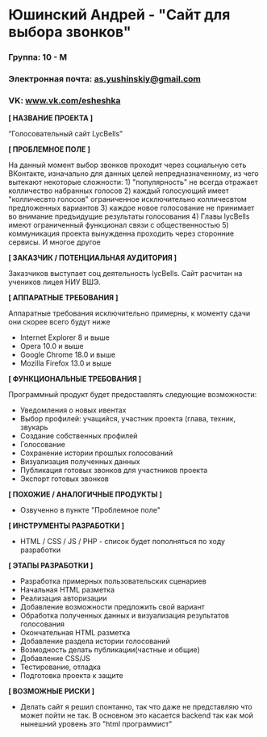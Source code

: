 # Юшинский Андрей - "Сайт для выбора звонков"

### Группа: 10 - М
### Электронная почта: as.yushinskiy@gmail.com
### VK: www.vk.com/esheshka


**[ НАЗВАНИЕ ПРОЕКТА ]**

“Голосовательный сайт LycBells”

**[ ПРОБЛЕМНОЕ ПОЛЕ ]**

На данный момент выбор звонков проходит через социальную сеть ВКонтакте, изначально для данных целей непредназначенному, из чего вытекают некоторые сложности: 1) "популярность" не всегда отражает колличество набранных голосов 2) каждый голосующий имеет "колличесвто голосов" ограниченное исключительно колличесвтом предложенных вариантов 3) каждое новое голосование не принимает во внимание предъидущие результаты голосования 4) Главы lycBells имеют ограниченный функционал связи с общественностью 5) коммуникация проекта вынужденна проходить через сторонние сервисы. И многое другое 

**[ ЗАКАЗЧИК / ПОТЕНЦИАЛЬНАЯ АУДИТОРИЯ ]**

Заказчиков выступает соц деятельность lycBells. Сайт расчитан на учеников лицея НИУ ВШЭ.

**[ АППАРАТНЫЕ ТРЕБОВАНИЯ ]** 

Аппаратные требования исключительно примерны, к моменту сдачи они скорее всего будут ниже

* Internet Explorer 8 и выше
* Opera 10.0 и выше
* Google Chrome 18.0 и выше
* Mozilla Firefox 13.0 и выше

**[ ФУНКЦИОНАЛЬНЫЕ ТРЕБОВАНИЯ ]**

Программный продукт будет предоставлять следующие возможности:
* Уведомления о новых ивентах
* Выбор профилей: учащийся, участник проекта (глава, техник, звукарь
* Создание собственных профилей 
* Голосование
* Сохранение истории прошлых голосований
* Визуализация полученных данных
* Публикация готовых звонков для участников проекта 
* Экспорт готовых звонков

**[ ПОХОЖИЕ / АНАЛОГИЧНЫЕ ПРОДУКТЫ ]**

* Озвученно в пункте "Проблемное поле"

**[ ИНСТРУМЕНТЫ РАЗРАБОТКИ ]**

*	HTML / CSS / JS / PHP - список будет пополняться по ходу разработки

**[ ЭТАПЫ РАЗРАБОТКИ ]**

*	Разработка примерных пользовательских сценариев
*	Начальная HTML разметка
*	Реализация авторизации
*	Добавление возможности предложить свой вариант
*	Обработка полученных данных и визуализация результатов голосования 
*	Окончательная HTML разметка
*	Добавление раздела истории голосований
*	Возмодность делать публикации(частные и общие)
*	Добавление CSS/JS
*	Тестирование, отладка
*	Подготовка проекта к защите

**[ ВОЗМОЖНЫЕ РИСКИ ]**

* Делать сайт я решил спонтанно, так что даже не представляю что может пойти не так. В основном это касается backend так как мой нынешний уровень это  "html программист"
